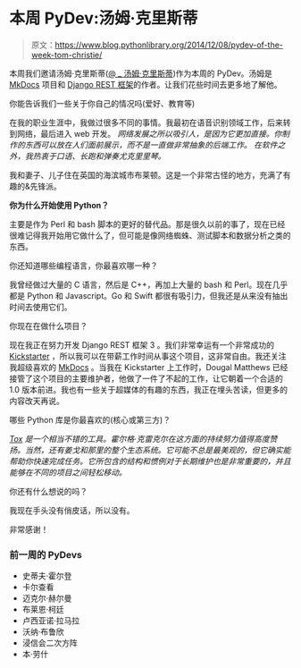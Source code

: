 # 本周 PyDev:汤姆·克里斯蒂

> 原文：<https://www.blog.pythonlibrary.org/2014/12/08/pydev-of-the-week-tom-christie/>

本周我们邀请汤姆·克里斯蒂([@ _ 汤姆·克里斯蒂](https://twitter.com/_tomchristie))作为本周的 PyDev。汤姆是 [MkDocs](https://github.com/tomchristie/mkdocs/) 项目和 [Django REST 框架](http://www.django-rest-framework.org/)的作者。让我们花些时间去更多地了解他。

你能告诉我们一些关于你自己的情况吗(爱好、教育等)

在我的职业生涯中，我做过很多不同的事情。我最初在语音识别领域工作，后来转到网络，最后进入 web 开发。 *网络发展之所以吸引人，是因为它更加直接。你制作的东西可以放在人们面前展示，而不是一直做非常抽象的后端工作。* *在软件之外，我热衷于口语、长跑和弹奏尤克里里琴。*

我和妻子、儿子住在英国的海滨城市布莱顿。这是一个非常古怪的地方，充满了有趣的&先锋派。

**你为什么开始使用 Python？**

主要是作为 Perl 和 bash 脚本的更好的替代品。那是很久以前的事了，现在已经很难记得我开始用它做什么了，但可能是像网络蜘蛛、测试脚本和数据分析之类的东西。

你还知道哪些编程语言，你最喜欢哪一种？

我曾经做过大量的 C 语言，然后是 C++，再加上大量的 bash 和 Perl。现在几乎都是 Python 和 Javascript。Go 和 Swift 都很有吸引力，但我还是从来没有抽出时间去使用它们。

你现在在做什么项目？

现在我正在努力开发 Django REST 框架 3 。我们非常幸运有一个非常成功的 [Kickstarter](https://www.kickstarter.com/projects/tomchristie/django-rest-framework-3) ，所以我可以在带薪工作时间从事这个项目，这非常自由。我还关注我超级喜欢的 [MkDocs](http://www.mkdocs.org/) 。当我在 Kickstarter 上工作时，Dougal Matthews 已经接管了这个项目的主要维护者，他做了一件了不起的工作，让它朝着一个合适的 1.0 版本前进。我也有一些关于超媒体的有趣的东西，我正在埋头苦读，但更多的内容改天再说。

哪些 Python 库是你最喜欢的(核心或第三方)？

*[Tox](https://tox.readthedocs.org/en/latest/) 是一个相当不错的工具。霍尔格·克雷克尔在这方面的持续努力值得高度赞扬。当然，还有姜戈和那里的整个生态系统。它可能不总是最美观的，但它确实能帮助你快速完成任务。它所包含的结构和惯例对于长期维护也是非常重要的，并且能够在不同的项目之间轻松移动。*

你还有什么想说的吗？

我现在手头没有俏皮话，所以没有。

非常感谢！

### 前一周的 PyDevs

*   史蒂夫·霍尔登
*   卡尔查看
*   迈克尔·赫尔曼
*   布莱恩·柯廷
*   卢西亚诺·拉马拉
*   沃纳·布鲁欣
*   浸信会二次方阵
*   本·劳什